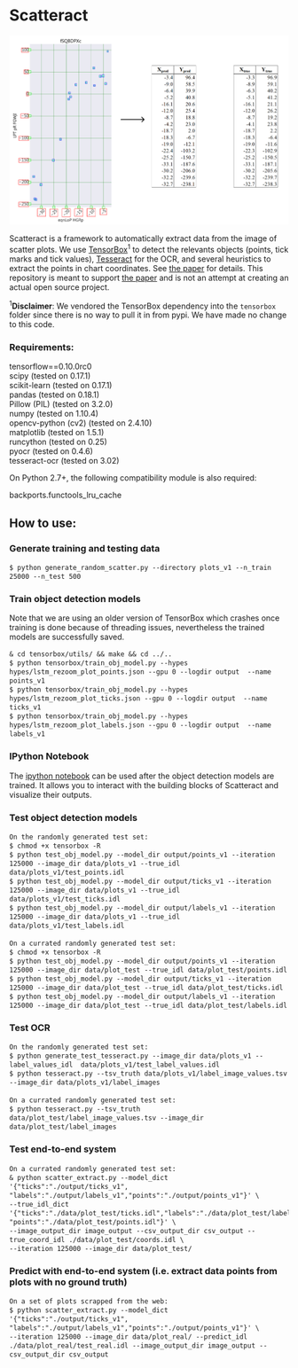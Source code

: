 # Scatteract

![Scatteract](/scatteract_image.png)

Scatteract is a framework to automatically extract data from the image of scatter plots.  We use <a href="https://github.com/TensorBox/TensorBox" target="_blank">TensorBox</a><sup>1</sup> to detect the relevants objects (points, tick marks and tick values), <a href="https://github.com/tesseract-ocr/tesseract" target="_blank">Tesseract</a> for the OCR, and several heuristics to extract the points in chart coordinates.   See <a href="https://arxiv.org/abs/1704.06687" target="_blank">the paper</a> for details.
This repository is meant to support <a href="https://arxiv.org/abs/1704.06687" target="_blank">the paper</a> and is not an attempt at creating an actual open source project.

<sup>1</sup><b>Disclaimer</b>: We vendored the TensorBox dependency into the `tensorbox` folder since there is no way to pull it in from pypi. We have made no change to this code.

### Requirements:
tensorflow==0.10.0rc0 <br />
scipy (tested on 0.17.1) <br />
scikit-learn (tested on 0.17.1) <br />
pandas (tested on 0.18.1) <br />
Pillow (PIL) (tested on 3.2.0) <br />
numpy (tested on 1.10.4) <br />
opencv-python (cv2)  (tested on 2.4.10) <br />
matplotlib  (tested on 1.5.1) <br />
runcython (tested on 0.25) <br />
pyocr  (tested on 0.4.6) <br />
tesseract-ocr (tested on 3.02)

On Python 2.7+, the following compatibility module is also required:

backports.functools_lru_cache

## How to use:

### Generate training and testing data

    $ python generate_random_scatter.py --directory plots_v1 --n_train 25000 --n_test 500 


### Train object detection models
Note that we are using an older version of TensorBox which crashes once training is done because of threading issues, nevertheless the trained models are successfully saved.

    & cd tensorbox/utils/ && make && cd ../..
    $ python tensorbox/train_obj_model.py --hypes hypes/lstm_rezoom_plot_points.json --gpu 0 --logdir output  --name points_v1
    $ python tensorbox/train_obj_model.py --hypes hypes/lstm_rezoom_plot_ticks.json --gpu 0 --logdir output  --name ticks_v1
    $ python tensorbox/train_obj_model.py --hypes hypes/lstm_rezoom_plot_labels.json --gpu 0 --logdir output  --name labels_v1
 

### IPython Notebook
The [ipython notebook](https://bbgithub.dev.bloomberg.com/DSG/Scatteract/blob/master/Scatteract_notebook.ipynb) can be used after the object detection models are trained.  It allows you to interact with the building blocks of Scatteract and visualize their outputs.  

### Test object detection models

    On the randomly generated test set:
    $ chmod +x tensorbox -R
    $ python test_obj_model.py --model_dir output/points_v1 --iteration 125000 --image_dir data/plots_v1 --true_idl data/plots_v1/test_points.idl 
    $ python test_obj_model.py --model_dir output/ticks_v1 --iteration 125000 --image_dir data/plots_v1 --true_idl data/plots_v1/test_ticks.idl 
    $ python test_obj_model.py --model_dir output/labels_v1 --iteration 125000 --image_dir data/plots_v1 --true_idl data/plots_v1/test_labels.idl 

    On a currated randomly generated test set:
    $ chmod +x tensorbox -R
    $ python test_obj_model.py --model_dir output/points_v1 --iteration 125000 --image_dir data/plot_test --true_idl data/plot_test/points.idl
    $ python test_obj_model.py --model_dir output/ticks_v1 --iteration 125000 --image_dir data/plot_test --true_idl data/plot_test/ticks.idl
    $ python test_obj_model.py --model_dir output/labels_v1 --iteration 125000 --image_dir data/plot_test --true_idl data/plot_test/labels.idl 


### Test OCR

    On the randomly generated test set:
    $ python generate_test_tesseract.py --image_dir data/plots_v1 --label_values_idl  data/plots_v1/test_label_values.idl 
    $ python tesseract.py --tsv_truth data/plots_v1/label_image_values.tsv --image_dir data/plots_v1/label_images

    On a currated randomly generated test set:
    $ python tesseract.py --tsv_truth data/plot_test/label_image_values.tsv --image_dir data/plot_test/label_images


### Test end-to-end system

    On a currated randomly generated test set:
    & python scatter_extract.py --model_dict '{"ticks":"./output/ticks_v1", "labels":"./output/labels_v1","points":"./output/points_v1"}' \
    --true_idl_dict '{"ticks":"./data/plot_test/ticks.idl","labels":"./data/plot_test/labels.idl", "points":"./data/plot_test/points.idl"}' \
    --image_output_dir image_output --csv_output_dir csv_output --true_coord_idl ./data/plot_test/coords.idl \
    --iteration 125000 --image_dir data/plot_test/ 


### Predict with end-to-end system (i.e. extract data points from plots with no ground truth)

    On a set of plots scrapped from the web:
    $ python scatter_extract.py --model_dict '{"ticks":"./output/ticks_v1", "labels":"./output/labels_v1","points":"./output/points_v1"}' \
    --iteration 125000 --image_dir data/plot_real/ --predict_idl ./data/plot_real/test_real.idl --image_output_dir image_output --csv_output_dir csv_output



